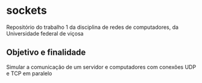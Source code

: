 # sockets

Repositório do trabalho 1 da disciplina de redes de computadores, da Universidade federal de viçosa

## Objetivo e finalidade

Simular a comunicação de um servidor e computadores com conexões UDP e TCP em paralelo
